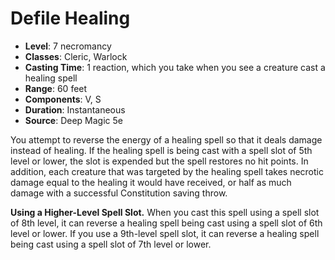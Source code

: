 # Defile Healing

- **Level**: 7 necromancy
- **Classes**: Cleric, Warlock
- **Casting Time**: 1 reaction, which you take when you see a creature cast a healing spell
- **Range**: 60 feet
- **Components**: V, S
- **Duration**: Instantaneous
- **Source**: Deep Magic 5e

You attempt to reverse the energy of a healing spell so that it deals damage instead of healing. If the healing spell is being cast with a spell slot of 5th level or lower, the slot is expended but the spell restores no hit points. In addition, each creature that was targeted by the healing spell takes necrotic damage equal to the healing it would have received, or half as much damage with a successful Constitution saving throw.

**Using a Higher-Level Spell Slot.** When you cast this spell using a spell slot of 8th level, it can reverse a healing spell being cast using a spell slot of 6th level or lower. If you use a 9th-level spell slot, it can reverse a healing spell being cast using a spell slot of 7th level or lower.
